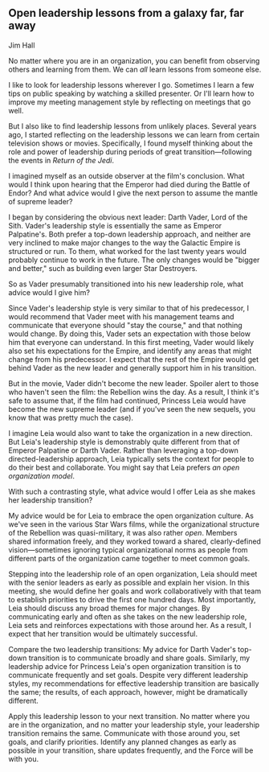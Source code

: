 ## Open leadership lessons from a galaxy far, far away
Jim Hall

No matter where you are in an organization, you can benefit from observing others and learning from them. We can *all* learn lessons from someone else.

I like to look for leadership lessons wherever I go. Sometimes I learn a few tips on public speaking by watching a skilled presenter. Or I'll learn how to improve my meeting management style by reflecting on meetings that go well.

But I also like to find leadership lessons from unlikely places. Several years ago, I started reflecting on the leadership lessons we can learn from certain television shows or movies. Specifically, I found myself thinking about the role and power of leadership during periods of great transition—following the events in *Return of the Jedi*.

I imagined myself as an outside observer at the film's conclusion. What would I think upon hearing that the Emperor had died during the Battle of Endor? And what advice would I give the next person to assume the mantle of supreme leader?

I began by considering the obvious next leader: Darth Vader, Lord of the Sith. Vader's leadership style is essentially the same as Emperor Palpatine's. Both prefer a top-down leadership approach, and neither are very inclined to make major changes to the way the Galactic Empire is structured or run. To them, what worked for the last twenty years would probably continue to work in the future. The only changes would be "bigger and better," such as building even larger Star Destroyers.

So as Vader presumably transitioned into his new leadership role, what advice would I give him?

Since Vader's leadership style is very similar to that of his predecessor, I would recommend that Vader meet with his management teams and communicate that everyone should "stay the course," and that nothing would change. By doing this, Vader sets an expectation with those below him that everyone can understand. In this first meeting, Vader would likely also set his expectations for the Empire, and identify any areas that might change from his predecessor. I expect that the rest of the Empire would get behind Vader as the new leader and generally support him in his transition.

But in the movie, Vader didn't become the new leader. Spoiler alert to those who haven't seen the film: the Rebellion wins the day. As a result, I think it's safe to assume that, if the film had continued, Princess Leia would have become the new supreme leader (and if you've seen the new sequels, you know that was pretty much the case).

I imagine Leia would also want to take the organization in a new direction. But Leia's leadership style is demonstrably quite different from that of Emperor Palpatine or Darth Vader. Rather than leveraging a top-down directed-leadership approach, Leia typically sets the context for people to do their best and collaborate. You might say that Leia prefers *an open organization model*.

With such a contrasting style, what advice would I offer Leia as she makes her leadership transition?

My advice would be for Leia to embrace the open organization culture. As we've seen in the various Star Wars films, while the organizational structure of the Rebellion was quasi-military, it was also rather *open*. Members shared information freely, and they worked toward a shared, clearly-defined vision—sometimes ignoring typical organizational norms as people from different parts of the organization came together to meet common goals.

Stepping into the leadership role of an open organization, Leia should meet with the senior leaders as early as possible and explain her vision. In this meeting, she would define her goals and work collaboratively with that team to establish priorities to drive the first one hundred days. Most importantly, Leia should discuss any broad themes for major changes. By communicating early and often as she takes on the new leadership role, Leia sets and reinforces expectations with those around her. As a result, I expect that her transition would be ultimately successful.

Compare the two leadership transitions: My advice for Darth Vader's top-down transition is to communicate broadly and share goals. Similarly, my leadership advice for Princess Leia's open organization transition is to communicate frequently and set goals. Despite very different leadership styles, my recommendations for effective leadership transition are basically the same; the results, of each approach, however, might be dramatically different.

Apply this leadership lesson to your next transition. No matter where you are in the organization, and no matter your leadership style, your leadership transition remains the same. Communicate with those around you, set goals, and clarify priorities. Identify any planned changes as early as possible in your transition, share updates frequently, and the Force will be with you.
